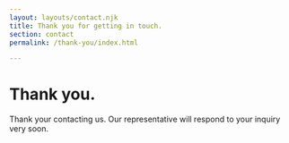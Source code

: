```yaml
---
layout: layouts/contact.njk
title: Thank you for getting in touch.
section: contact
permalink: /thank-you/index.html

---
```


# Thank you. 

Thank your contacting us. Our representative will respond to your inquiry very soon.
